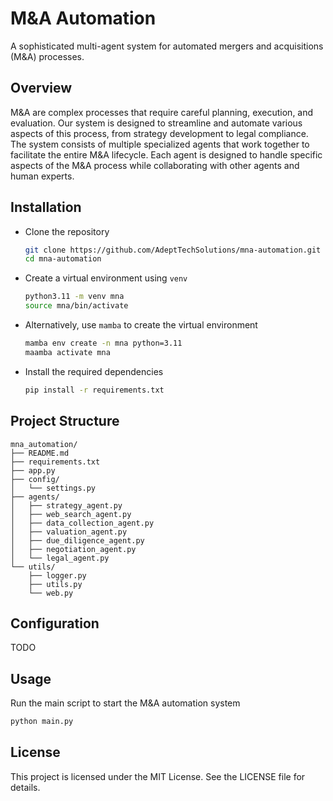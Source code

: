 # M&A Automation

A sophisticated multi-agent system for automated mergers and acquisitions (M&A) processes.

## Overview

M&A are complex processes that require careful planning, execution, and evaluation. Our system is designed to streamline and automate various aspects of this process, from strategy development to legal compliance. The system consists of multiple specialized agents that work together to facilitate the entire M&A lifecycle. Each agent is designed to handle specific aspects of the M&A process while collaborating with other agents and human experts.

## Installation

- Clone the repository
    ```bash
    git clone https://github.com/AdeptTechSolutions/mna-automation.git
    cd mna-automation
    ```

- Create a virtual environment using `venv`
    ```bash
    python3.11 -m venv mna
    source mna/bin/activate
    ```

- Alternatively, use `mamba` to create the virtual environment
    ```bash
    mamba env create -n mna python=3.11
    maamba activate mna
    ```

- Install the required dependencies
    ```bash
    pip install -r requirements.txt
    ```

## Project Structure
```
mna_automation/
├── README.md
├── requirements.txt
├── app.py
├── config/
│   └── settings.py
├── agents/
│   ├── strategy_agent.py
│   ├── web_search_agent.py
│   ├── data_collection_agent.py
│   ├── valuation_agent.py
│   ├── due_diligence_agent.py
│   ├── negotiation_agent.py
│   └── legal_agent.py
└── utils/
    ├── logger.py
    ├── utils.py
    └── web.py
```

## Configuration

TODO

## Usage

Run the main script to start the M&A automation system
```bash
python main.py
```

## License

This project is licensed under the MIT License. See the LICENSE file for details.